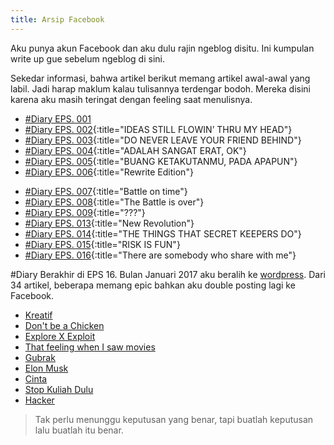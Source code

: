 ```yaml
---
title: Arsip Facebook
---
```


Aku punya akun Facebook dan aku dulu rajin ngeblog disitu. Ini kumpulan write up gue sebelum ngeblog di sini.

Sekedar informasi, bahwa artikel berikut memang artikel awal-awal yang labil. Jadi harap maklum kalau tulisannya terdengar bodoh. Mereka disini karena aku masih teringat dengan feeling saat menulisnya.

+ [#Diary EPS. 001](https://web.facebook.com/WillandMubarok/posts/652914904864350)
+ [#Diary EPS. 002](https://web.facebook.com/WillandMubarok/posts/653811521441355){:title="IDEAS STILL FLOWIN’ THRU MY HEAD"}
+ [#Diary EPS. 003](https://web.facebook.com/WillandMubarok/posts/654640734691767){:title="DO NEVER LEAVE YOUR FRIEND BEHIND"}
+ [#Diary EPS. 004](https://web.facebook.com/WillandMubarok/posts/654640734691767){:title="ADALAH SANGAT ERAT, OK"}
+ [#Diary EPS. 005](https://web.facebook.com/WillandMubarok/posts/656756551146852){:title="BUANG KETAKUTANMU, PADA APAPUN"}
+ [#Diary EPS. 006](https://web.facebook.com/WillandMubarok/posts/676807372475103){:title="Rewrite Edition"}
<!--+ [Cross-Eye](https://web.facebook.com/WillandMubarok/posts/680920695397104)-->
+ [#Diary EPS. 007](https://web.facebook.com/WillandMubarok/posts/688742564614917){:title="Battle on time"}
+ [#Diary EPS. 008](https://web.facebook.com/WillandMubarok/posts/693903894098784){:title="The Battle is over"}
+ [#Diary EPS. 009](https://web.facebook.com/WillandMubarok/posts/707831379372702){:title="???"}
+ [#Diary EPS. 013](https://web.facebook.com/WillandMubarok/posts/747471125408727){:title="New Revolution"}
+ [#Diary EPS. 014](https://web.facebook.com/WillandMubarok/posts/761764430646063){:title="THE THINGS THAT SECRET KEEPERS DO"}
+ [#Diary EPS. 015](https://web.facebook.com/WillandMubarok/posts/774584212697418){:title="RISK IS FUN"}
+ [#Diary EPS. 016](https://web.facebook.com/WillandMubarok/posts/780322042123635){:title="There are somebody who share with me"}

\#Diary Berakhir di EPS 16. Bulan Januari 2017 aku beralih ke [wordpress](https://willandgottaloveideas.wordpress.com). Dari 34 artikel, beberapa memang epic bahkan aku double posting lagi ke Facebook.

+ [Kreatif](https://web.facebook.com/WillandMubarok/posts/812885108867328)
+ [Don't be a Chicken](https://web.facebook.com/WillandMubarok/posts/823021817853657)
+ [Explore X Exploit](https://web.facebook.com/WillandMubarok/posts/838900642932441)
+ [That feeling when I saw movies](https://web.facebook.com/WillandMubarok/posts/839656152856890)
+ [Gubrak](https://web.facebook.com/WillandMubarok/posts/851786428310529)
+ [Elon Musk](https://web.facebook.com/WillandMubarok/posts/854852398003932)
+ [Cinta](https://web.facebook.com/WillandMubarok/posts/859406524215186)
+ [Stop Kuliah Dulu](https://web.facebook.com/WillandMubarok/posts/890257394463432)
+ [Hacker](https://web.facebook.com/WillandMubarok/posts/976422492513588)

> Tak perlu menunggu keputusan yang benar, tapi buatlah keputusan lalu buatlah itu benar.